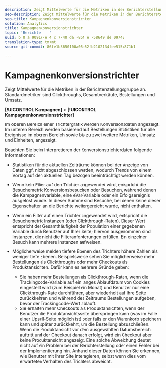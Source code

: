 ```yaml
---
description: Zeigt Mittelwerte für die Metriken in der Berichterstellungsgruppe an. Standardmetriken sind Clickthroughs, Gesamtverkäufe, Bestellungen und Umsatz.
seo-description: Zeigt Mittelwerte für die Metriken in der Berichterstellungsgruppe an. Standardmetriken sind Clickthroughs, Gesamtverkäufe, Bestellungen und Umsatz.
seo-title: Kampagnenkonversionstrichter
solution: Analytics
title: Kampagnenkonversionstrichter
topic: 'Berichte    '
uuid: b 0 a 90917-e 4 c 7-40 da -854 e -58649 de 09742
translation-type: tm+mt
source-git-commit: 86fe1b3650100a05e52fb2102134fee515c871b1

---
```



# Kampagnenkonversionstrichter

Zeigt Mittelwerte für die Metriken in der Berichterstellungsgruppe an. Standardmetriken sind Clickthroughs, Gesamtverkäufe, Bestellungen und Umsatz.

**[!UICONTROL Kampagnen]** &gt; **[!UICONTROL Kampagnenkonversionstrichter]**

Im oberen Bereich einer Trichtergrafik werden Konversionsdaten angezeigt. Im unteren Bereich werden basierend auf Bestellungen Statistiken für alle Ereignisse im oberen Bereich sowie bis zu zwei weitere Metriken, Umsatz und Einheiten, angezeigt.

Beachten Sie beim Interpretieren der Konversionstrichterdaten folgende Informationen:

* Statistiken für die aktuellen Zeiträume können bei der Anzeige von Daten ggf. nicht abgeschlossen werden, wodurch Trends von einem Vortag auf den aktuellen Tag bezogen beeinträchtigt werden können.
* Wenn kein Filter auf den Trichter angewendet wird, entspricht die Besuchemetrik Konversionsbesuchen oder Besuchen, während denen die Kampagnenvariable, eine eVar-Variable oder ein Erfolgsereignis ausgelöst wurde. In dieser Summe sind Besuche, bei denen keine dieser Eigenschaften an die Berichte weitergereicht wurde, nicht enthalten.
* Wenn ein Filter auf einen Trichter angewendet wird, entspricht die Besuchemetrik Instanzen (oder Clickthrough-Raten). Dieser Wert entspricht der Gesamthäufigkeit der Population einer gegebenen Variable durch Benutzer auf Ihrer Seite; hiervon ausgenommen sind Instanzen, die nicht die Filteranforderungen erfüllen. Ein einzelner Besuch kann mehrere Instanzen aufweisen.
* Möglicherweise melden tiefere Ebenen des Trichters höhere Zahlen als weniger tiefe Ebenen. Beispielsweise sehen Sie möglicherweise mehr Bestellungen als Clickthroughs oder mehr Checkouts als Produktansichten. Dafür kann es mehrere Gründe geben:

   * Sie haben mehr Bestellungen als Clickthrough-Raten, wenn die Trackingcode-Variable auf ein langes Ablaufdatum von Cookies eingestellt wird (zum Beispiel ein Monat) und Benutzer nur eine Clickthrough-Rate durchführen, aber wiederholt auf Ihre Seite zurückkehren und während des Zeitraums Bestellungen aufgeben, bevor der Trackingcode-Wert abläuft.
   * Sie erhalten mehr Checkouts als Produktansichten, wenn der Benutzer die Produktansichtsseite überspringen kann (was im Falle einer Upsell-Seite möglich ist) oder falls er den Warenkorb speichern kann und später zurückkehrt, um die Bestellung abzuschließen. Wenn die Produktansicht vor dem ausgewählten Datumsbereich auftritt und der Checkout danach erfolgt, wird ein Checkout aber keine Produktansicht angezeigt. Eine solche Abweichung deutet nicht auf ein Problem bei der Berichterstellung oder einen Fehler bei der Implementierung hin. Anhand dieser Daten können Sie erkennen, wie Benutzer mit Ihrer Site interagieren, selbst wenn dies vom erwarteten Verhalten des Trichters abweicht.

